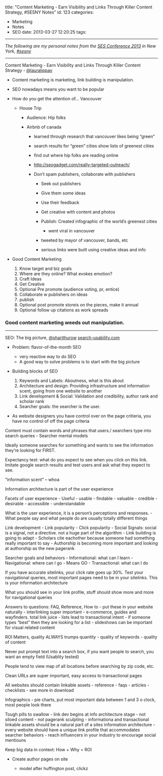 title: "Content Marketing - Earn Visibility and Links Through Killer Content Strategy, #SESNY Notes"
id: 123
categories:
  - Marketing
  - Notes
  - SEO
date: 2013-03-27 12:20:25
tags:
---

_The following are my personal notes from the [SES Conference 2013](http://sesconference.com/ "SES Conference") in New York, [#sesny](https://twitter.com/search?q=%23sesny)_

* * *

Content Marketing - Earn Visibility and Links Through Killer Content Strategy - [@lauralippay](http://twitter.com/lauralippay)

*   Content marketing is marketing, link building is manipulation.

*   SEO nowadays means you want to be popular

<!-- more -->

*   How do you get the attention of… Vancouver

    *   House Trip

        *   Audience: Hip folks
        *   Airbnb of canada

            *   learned through research that vancouver likes being “green”
            *   search results for “green” cities show lists of greenest cities
            *   find out where hip folks are reading online
            *   http://seogadget.com/really-targeted-outreach/
            *   Don’t spam publishers, collaborate with publishers

                *   Seek out publishers
                *   Give them some ideas
                *   Use their feedback
                *   Get creative with content and photos

                *   Publish: Created infographic of the world’s greenest cities

                    *   went viral in vancouver
                *   tweeted by mayor of vancouver, bands, etc
                *   serious links were built using creative ideas and info

*   Good Content Marketing

    1.  Know target and biz goals
    2.  Where are they online? What evokes emotion?
    3.  Craft Ideas
    4.  Get Creative
    5.  Optional Pre promote (audience voting, pr, entice)
    6.  Collaborate w publishers on ideas
    7.  publish
    8.  Optional post promote storeis on the pieces, make it annual
    9.  Optional follow up citations as work spreads

### Good content marketing weeds out manipulation.

* * *

SEO: The big picture, [@sharithurow](http://twitter.com/sharithurow) [search-usability.com](http://search-usability.com)

*   Problem: flavor-of-the-month SEO

    *   very reactive way to do SEO
    *   A good way to solve problems is to start with the big picture

*   Building blocks of SEO

    1.  Keywords and Labels: Aboutness, what is this about
    2.  Architecture and design: Providing infrastructure and information scent, going from one website to another
    3.  Link development &amp; Social: Validation and credibility, author rank and scholar rank
    4.  Searcher goals: the searcher is the user.
*   As website designers you have control over on the page critieria, you have no control of off the page criteria

Content must contain words and phrases that users./ searchers type into search queries - Searcher mental models

Ideally someone searches for something and wants to see the information they’re looking for FIRST.

Expectancy test: what do you expect to see when you click on this link. Imitate google search results and test users and ask what they expect to see.

“information scent” – whoa

Information architecture is part of the user experience

Facets of user experience - Useful - usable - findable - valuable - credible - desirable - accessible - understandable

What is the user experience, it is a person’s perceptions and responses. - What people say and what people do are usually totally different things

Link development - Link popularity - Click popularity - Social Signals: social is a signal, not a directive. not a huge part of the algorithm - Link building is going to adapt - Scholars cite eachother because someone had something really important to say - Authorship is becoming more important and looking at authorship as the new pagerank

Searcher goals and behaviors - Informational: what can I learn - Navigational: where can I go - Means GO - Transactional: what can I do

If you have accurate sitelinks, your click rate goes up 30%. Test your navigational queries, most important pages need to be in your sitelinks. This is your information architecture

What you should see in your link profile, stuff should show more and more for navigational queries

Answers to questions: FAQ, Reference, How to - put these in your website naturally - interlinking super important - e-commerce, guides and wayfinders. total link juice - lists lead to transactional intent - if someone types “best” then they are looking for a list - slideshows can be important for visual related content

ROI Matters, quality ALWAYS trumps quantity - quality of keywords - quality of content

Never put prompt text into a search box, if you want people to search, you want an empty field (Usablity tested)

People tend to view map of all locations before searching by zip code, etc.

Clean URLs are super important, easy access to transactional pages

All websites should contain linkable assets - reference - faqs - articles - checklists - see more in download

Infographics - pie charts, put most important data between 1 and 3 o clock, most people look there

Tough pills to swallow - link dev begins at info architecture stage - not siloed content - not pagerank sculpting - informationa and transactional linkable assets should be a natural part of a sites information architecture - every website should have a unique link profile that accommodates searcher behaviors - reach influencers in your industry to encourage social mentiouns

Keep big data in context: How + Why = ROI

*   Create author pages on site

    *   model after huffington post, clickz